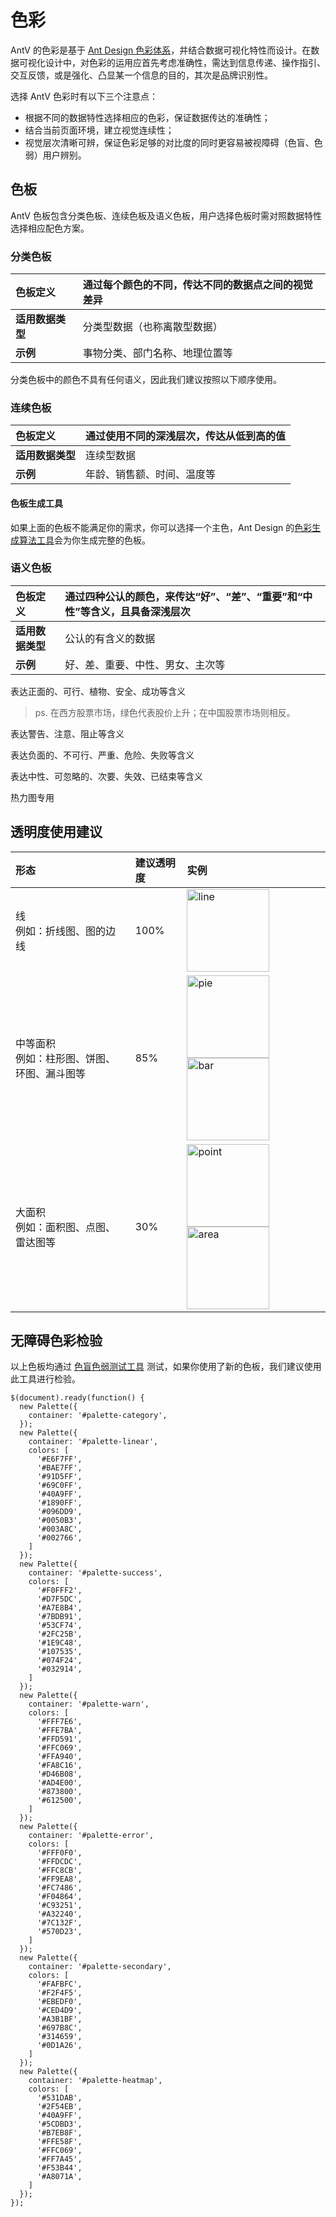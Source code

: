 <!--
index: 1
title: 色彩
resource:
  cssFiles:
    - ${dist}/palette.css
  jsFiles:
    - ${dist}/palette.js
-->

# 色彩

AntV 的色彩是基于 [Ant Design 色彩体系](https://ant.design/docs/spec/colors-cn)，并结合数据可视化特性而设计。在数据可视化设计中，对色彩的运用应首先考虑准确性，需达到信息传递、操作指引、交互反馈，或是强化、凸显某一个信息的目的，其次是品牌识别性。

选择 AntV 色彩时有以下三个注意点：

* 根据不同的数据特性选择相应的色彩，保证数据传达的准确性；
* 结合当前页面环境，建立视觉连续性；
* 视觉层次清晰可辨，保证色彩足够的对比度的同时更容易被视障碍（色盲、色弱）用户辨别。


## 色板
AntV 色板包含分类色板、连续色板及语义色板，用户选择色板时需对照数据特性选择相应配色方案。


### 分类色板
| **色板定义** | 通过每个颜色的不同，传达不同的数据点之间的视觉差异 |
| :--- | :--- |
| **适用数据类型** | 分类型数据（也称离散型数据） |
| **示例** | 事物分类、部门名称、地理位置等 |

分类色板中的颜色不具有任何语义，因此我们建议按照以下顺序使用。

<div id="palette-category"></div>


### 连续色板
| **色板定义** | 通过使用不同的深浅层次，传达从低到高的值 |
| :--- | :--- |
| **适用数据类型** | 连续型数据 |
| **示例** | 年龄、销售额、时间、温度等 |


<div id="palette-linear"></div>

#### 色板生成工具

如果上面的色板不能满足你的需求，你可以选择一个主色，Ant Design 的[色彩生成算法工具](https://ant.design/docs/spec/colors-cn#%E8%89%B2%E6%9D%BF%E7%94%9F%E6%88%90%E5%B7%A5%E5%85%B7)会为你生成完整的色板。

### 语义色板

| **色板定义** | 通过四种公认的颜色，来传达“好”、“差”、“重要”和“中性”等含义，且具备深浅层次 |
| :--- | :--- |
| **适用数据类型** | 公认的有含义的数据 |
| **示例** | 好、差、重要、中性、男女、主次等 |

表达正面的、可行、植物、安全、成功等含义

> ps. 在西方股票市场，绿色代表股价上升；在中国股票市场则相反。

<div id="palette-success"></div>

表达警告、注意、阻止等含义

<div id="palette-warn"></div>

表达负面的、不可行、严重、危险、失败等含义
 
<div id="palette-error"></div>

表达中性、可忽略的、次要、失效、已结束等含义  

<div id="palette-secondary"></div>

热力图专用  

<div id="palette-heatmap"></div>

## 透明度使用建议

| 形态 | 建议透明度 | 实例 |
| :--- | :--- | :--- |
| 线 <br/> 例如：折线图、图的边线 | 100% | <img src="https://gw.alipayobjects.com/zos/rmsportal/hrpMdOPMTWnCrCrBSSvj.png" width="132" alt="line" style="width: 132px;"> |
| 中等面积 <br/> 例如：柱形图、饼图、环图、漏斗图等 | 85% | <img src="https://gw.alipayobjects.com/zos/rmsportal/rzlkDFcyDflYfGYlJIRz.png" width="132" alt="pie" style="width: 132px;">  <img src="https://gw.alipayobjects.com/zos/rmsportal/WtXZARTsHWPAIuRYNrWT.png" width="132" alt="bar" style="width: 132px;"> |
| 大面积 <br/> 例如：面积图、点图、雷达图等 | 30% | <img src="https://gw.alipayobjects.com/zos/rmsportal/vKVfUIQcaFtdlGdIZGTH.png" width="132" alt="point" style="width: 132px;">  <img src="https://gw.alipayobjects.com/zos/rmsportal/LbhQlkkUiCiTXaKpRkRb.png" width="132" alt="area" style="width: 132px;"> |

## 无障碍色彩检验

以上色板均通过 [色盲色弱测试工具](http://www.color-blindness.com/coblis-color-blindness-simulator/) 测试，如果你使用了新的色板，我们建议使用此工具进行检验。


```js-
$(document).ready(function() {
  new Palette({
    container: '#palette-category',
  });
  new Palette({
    container: '#palette-linear',
    colors: [
      '#E6F7FF',
      '#BAE7FF',
      '#91D5FF',
      '#69C0FF',
      '#40A9FF',
      '#1890FF',
      '#096DD9',
      '#0050B3',
      '#003A8C',
      '#002766',
    ]
  });
  new Palette({
    container: '#palette-success',
    colors: [
      '#F0FFF2',
      '#D7F5DC',
      '#A7E8B4',
      '#7BDB91',
      '#53CF74',
      '#2FC25B',
      '#1E9C48',
      '#107535',
      '#074F24',
      '#032914',
    ]
  });
  new Palette({
    container: '#palette-warn',
    colors: [
      '#FFF7E6',
      '#FFE7BA',
      '#FFD591',
      '#FFC069',
      '#FFA940',
      '#FA8C16',
      '#D46B08',
      '#AD4E00',
      '#873800',
      '#612500',
    ]
  });
  new Palette({
    container: '#palette-error',
    colors: [
      '#FFF0F0',
      '#FFDCDC',
      '#FFC8CB',
      '#FF9EA8',
      '#FC7486',
      '#F04864',
      '#C93251',
      '#A32240',
      '#7C132F',
      '#570D23',
    ]
  });
  new Palette({
    container: '#palette-secondary',
    colors: [
      '#FAFBFC',
      '#F2F4F5',
      '#EBEDF0',
      '#CED4D9',
      '#A3B1BF',
      '#697B8C',
      '#314659',
      '#0D1A26',
    ]
  });
  new Palette({
    container: '#palette-heatmap',
    colors: [
      '#531DAB',
      '#2F54EB',
      '#40A9FF',
      '#5CDBD3',
      '#B7EB8F',
      '#FFE58F',
      '#FFC069',
      '#FF7A45',
      '#F53B44',
      '#A8071A',
    ]
  });
});
```
